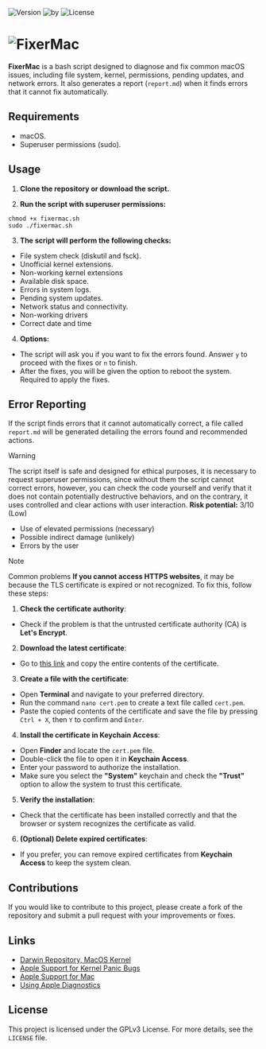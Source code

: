 ![Version](https://img.shields.io/badge/version-StableV3.3-green) 
![by](https://img.shields.io/badge/by-S3RGI09-blue) 
![License](https://img.shields.io/badge/license-GPLv3-red)
# ![FixerMac](https://github.com/user-attachments/assets/400a29cd-722a-477c-b937-4070a62e4e45)

**FixerMac** is a bash script designed to diagnose and fix common macOS issues, including file system, kernel, permissions, pending updates, and network errors. It also generates a report (`report.md`) when it finds errors that it cannot fix automatically.

## Requirements

- macOS.
- Superuser permissions (sudo).

 ## Usage

1. **Clone the repository or download the script.**

2. **Run the script with superuser permissions:**
```
chmod +x fixermac.sh
sudo ./fixermac.sh
```

3. **The script will perform the following checks:**
- File system check (diskutil and fsck).
- Unofficial kernel extensions.
- Non-working kernel extensions
- Available disk space.
- Errors in system logs.
- Pending system updates.
- Network status and connectivity.
- Non-working drivers
- Correct date and time

4. **Options:**
- The script will ask you if you want to fix the errors found. Answer `y` to proceed with the fixes or `n` to finish.
- After the fixes, you will be given the option to reboot the system. Required to apply the fixes.

 ## Error Reporting

If the script finds errors that it cannot automatically correct, a file called `report.md` will be generated detailing the errors found and recommended actions.

>[!warning]
>The script itself is safe and designed for ethical purposes, it is necessary to request superuser permissions, since without them the script cannot correct errors, however, you can check the code yourself and verify that it does not contain potentially destructive behaviors, and on the contrary, it uses controlled and clear actions with user interaction.
>**Risk potential:** 3/10 (Low)
>- Use of elevated permissions (necessary)
>- Possible indirect damage (unlikely)
>- Errors by the user

>[!note]
>Common problems
>**If you cannot access HTTPS websites**, it may be because the TLS certificate is expired or not recognized.  To fix this, follow these steps:
>1. **Check the certificate authority**:
>- Check if the problem is that the untrusted certificate authority (CA) is **Let's Encrypt**.
>2. **Download the latest certificate**:
>- Go to [this link](https://letsencrypt.org/certs/isrgrootx1.txt) and copy the entire contents of the certificate.
>3. **Create a file with the certificate**:
>- Open **Terminal** and navigate to your preferred directory.
>- Run the command `nano cert.pem` to create a text file called `cert.pem`.
>- Paste the copied contents of the certificate and save the file by pressing `Ctrl + X`, then `Y` to confirm and `Enter`.
>4. **Install the certificate in Keychain Access**:
>- Open **Finder** and locate the `cert.pem` file.
>- Double-click the file to open it in **Keychain Access**.
>- Enter your password to authorize the installation.
>- Make sure you select the **"System"** keychain and check the **"Trust"** option to allow the system to trust this certificate.
>5. **Verify the installation**:
>- Check that the certificate has been installed correctly and that the browser or system recognizes the certificate as valid.
>6. **(Optional) Delete expired certificates**:
>- If you prefer, you can remove expired certificates from **Keychain Access** to keep the system clean.

## Contributions

If you would like to contribute to this project, please create a fork of the repository and submit a pull request with your improvements or fixes.

 ## Links
- [Darwin Repository, MacOS Kernel](https://github.com/apple/darwin-xnu)
- [Apple Support for Kernel Panic Bugs](https://support.apple.com/en-lamr/guide/mac-help/mchlp2890/mac)
- [Apple Support for Mac](https://support.apple.com/en-us/mac)
- [Using Apple Diagnostics](https://support.apple.com/en-us/102550)

## License

This project is licensed under the GPLv3 License. For more details, see the `LICENSE` file.
